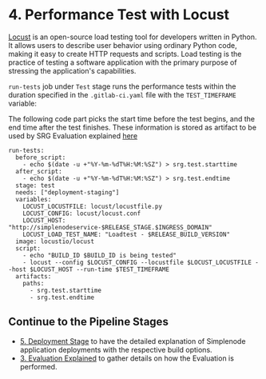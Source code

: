 # 4. Performance Test with Locust

[Locust](https://locust.io/) is an open-source load testing tool for developers written in Python. It allows users to describe user behavior using ordinary Python code, making it easy to create HTTP requests and scripts. Load testing is the practice of testing a software application with the primary purpose of stressing the application's capabilities. 

 `run-tests` job under `Test` stage runs the performance tests within the duration specified in the `.gitlab-ci.yaml` file with the `TEST_TIMEFRAME` variable:


The following code part picks the start time before the test begins, and the end time after the test finishes. These information is stored as artifact to be used by SRG Evaluation explained [here](../Release_Validation/03_03_Evaluation_Explained.md)

```
run-tests:
  before_script:
    - echo $(date -u +"%Y-%m-%dT%H:%M:%SZ") > srg.test.starttime
  after_script:
    - echo $(date -u +"%Y-%m-%dT%H:%M:%SZ") > srg.test.endtime
  stage: test
  needs: ["deployment-staging"]
  variables:
    LOCUST_LOCUSTFILE: locust/locustfile.py
    LOCUST_CONFIG: locust/locust.conf
    LOCUST_HOST: "http://simplenodeservice-$RELEASE_STAGE.$INGRESS_DOMAIN"
    LOCUST_LOAD_TEST_NAME: "Loadtest - $RELEASE_BUILD_VERSION"
  image: locustio/locust
  script:
    - echo "BUILD_ID $BUILD_ID is being tested"
    - locust --config $LOCUST_CONFIG --locustfile $LOCUST_LOCUSTFILE --host $LOCUST_HOST --run-time $TEST_TIMEFRAME
  artifacts:
    paths:
      - srg.test.starttime
      - srg.test.endtime
```

## Continue to the Pipeline Stages
- [5. Deployment Stage](../Deployment/README.md) to have the detailed explanation of Simplenode application deployments with the respective build options.
- [3. Evaluation Explained](../Release_Validation/03_03_Evaluation_Explained.md) to gather details on how the Evaluation is performed.
